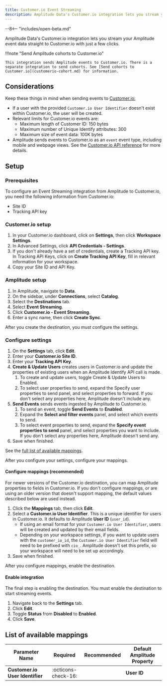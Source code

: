 ```yaml
---
title: Customer.io Event Streaming
description: Amplitude Data's Customer.io integration lets you stream your Amplitude event data straight to Customer.io with just a few clicks.
---
```


--8<-- "includes/open-beta.md"

Amplitude Data's Customer.io integration lets you stream your Amplitude event data straight to Customer.io with just a few clicks.

!!!note "Send Amplitude cohorts to Customer.io"

    This integration sends Amplitude events to Customer.io. There is a separate integration to send cohorts. See [Send cohorts to Customer.io](customerio-cohort.md) for information.

## Considerations

Keep these things in mind when sending events to [Customer.io:](http://customer.io/)

- If a user with the provided `Customer.io User Identifier` doesn't exist within Customer.io, the user will be created.
- Relevant limits for Customer.io events are:
  - Maximum length of Customer ID: 150 bytes
  - Maximum number of Unique Identify attributes: 300
  - Maximum size of event data: 100K bytes
- Amplitude sends events to Customer.io as an `event` event type, including mobile and webpage views. See the [Customer.io API reference](https://www.customer.io/docs/api/#tag/Track-Events) for more details.

## Setup

### Prerequisites

To configure an Event Streaming integration from Amplitude to Customer.io, you need the following information from Customer.io:

- Site ID
- Tracking API key

### Customer.io setup

1. In your Customer.io dashboard, click on **Settings**, then click **Workspace Settings**.
2. In Advanced Settings, click **API Credentials - Settings**.
3. If you don't already have a set of credentials, create a Tracking API key. In Tracking API Keys, click on **Create Tracking API Key**, fill in relevant information for your workspace.
4. Copy your Site ID and API Key.

### Amplitude setup

1. In Amplitude, navigate to **Data**.
2. On the sidebar, under **Connections**, select **Catalog**.
3. Select the **Destinations** tab.
4. Select **Event Streaming**.
5. Click **Customer.io - Event Streaming**.
6. Enter a sync name, then click **Create Sync**.

After you create the destination, you must configure the settings.

### Configure settings

1. On the **Settings** tab, click **Edit**.
2. Enter your **Customer.io Site ID**.
3. Enter your **Tracking API Key**.
4. **Create & Update Users** creates users in Customer.io and update the properties of existing users when an Amplitude Identify API call is made.
      1. To create and update users, toggle Create & Update Users to Enabled.
      2. To select user properties to send, expand the Specify user properties to send panel, and select properties to forward. If you don't select any properties here, Amplitude doesn't include any.
5. **Send Events** sends events ingested by Amplitude to Customer.io.
      1. To send an event, toggle **Send Events** to **Enabled**.
      2. Expand the **Select and filter events** panel, and select which events to send.
      3. To select event properties to send, expand the **Specify event properties to send** panel, and select properties you want to include. If you don't select any properties here, Amplitude doesn't send any.
6. Save when finished.

See the [full list of available mappings](#list-of-available-mappings).

After you configure your settings, configure your mappings.

#### Configure mappings (recommended)

For newer versions of the Customer.io destination, you can map Amplitude properties to fields in Customer.io. If you don't configure mappings, or are using an older version that doesn't support mapping, the default values described below are used instead.

1. Click the **Mappings** tab, then click **Edit**.
2. Select a **Customer.io User Identifier**. This is a unique identifier for users in Customer.io. It defaults to Amplitude **User ID** (`user_id`).
      - If using an email format for your `Customer.io User Identifier`, users will be created and updated by their email fields.
      - Depending on your workspace settings, if you want to update users with the `customer_io_id`, the `Customer.io User Identifier` field will need to be prefixed with `cio_`. Amplitude doesn't set this prefix, so your workspace will need to be set up accordingly.
3. Save when finished.

After you configure mappings, enable the destination.

#### Enable integration

The final step is enabling the destination. You must enable the destination to start streaming events.

1. Navigate back to the **Settings** tab.
2. Click **Edit**.
3. Toggle **Status** from **Disabled** to **Enabled**.
4. Click **Save**.

## List of available mappings

| Parameter Name                  | Required              | Recommended | Default Amplitude Property |
|---------------------------------|:---------------------:|-------------|----------------------------|
| **Customer.io User Identifier** | :octicons-check-16:   |             | **User ID**                |

